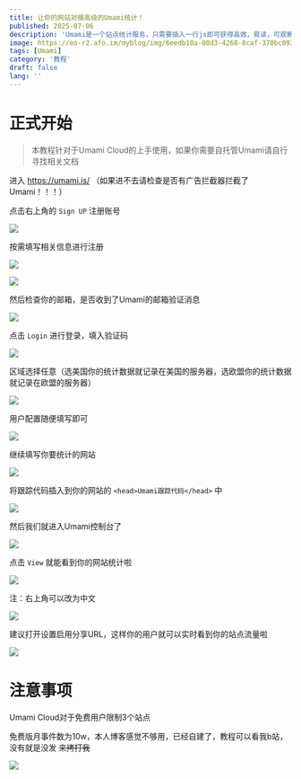 ```yaml
---
title: 让你的网站对接高级的Umami统计！
published: 2025-07-06
description: 'Umami是一个站点统计服务，只需要插入一行js即可获得高效，易读，可观察性的站点统计！'
image: https://eo-r2.afo.im/myblog/img/6eedb10a-08d3-4268-8caf-370bc093a668.webp
tags: [Umami]
category: '教程'
draft: false 
lang: ''
---
```


# 正式开始

> 本教程针对于Umami Cloud的上手使用，如果你需要自托管Umami请自行寻找相关文档

进入 https://umami.is/ （如果进不去请检查是否有广告拦截器拦截了Umami！！！）

点击右上角的 `Sign UP` 注册账号

![](https://eo-r2.afo.im/myblog/img/3486d3c9-ab00-46d2-b8bf-4916fe8045bf.webp)

按需填写相关信息进行注册

![](https://eo-r2.afo.im/myblog/img/adcb3e73-bd1d-4c6d-9ad2-c6ba2b17441d.webp)

![](https://eo-r2.afo.im/myblog/img/f6ff9d8a-e281-4f36-a917-686264479a5d.webp)

然后检查你的邮箱，是否收到了Umami的邮箱验证消息

![](https://eo-r2.afo.im/myblog/img/50877413-0dcf-4229-b388-dc0ae4634414.webp)

点击 `Login` 进行登录，填入验证码

![](https://eo-r2.afo.im/myblog/img/29321cee-f0a7-4d3b-9d1b-b507d34d3958.webp)

区域选择任意（选美国你的统计数据就记录在美国的服务器，选欧盟你的统计数据就记录在欧盟的服务器）

![](https://eo-r2.afo.im/myblog/img/e7d5daaa-032a-4587-bd68-3d4194e88555.webp)

用户配置随便填写即可

![](https://eo-r2.afo.im/myblog/img/b22a2c6b-43a0-4da8-b7f7-25b58f9118e7.webp)

继续填写你要统计的网站

![](https://eo-r2.afo.im/myblog/img/bf3b74be-26d7-4618-8b22-72cab03ec22f.webp)

将跟踪代码插入到你的网站的 `<head>Umami跟踪代码</head>` 中

![](https://eo-r2.afo.im/myblog/img/e58f4825-573c-4faf-8619-79c5eb194abe.webp)

然后我们就进入Umami控制台了

![](https://eo-r2.afo.im/myblog/img/6318e324-5a2a-47c8-8ab9-982131f2eb5b.webp)

点击 `View` 就能看到你的网站统计啦

![](https://eo-r2.afo.im/myblog/img/8ab369ca-767e-4783-a38f-35f8ae59c654.webp)

注：右上角可以改为中文

![](https://eo-r2.afo.im/myblog/img/9f32167c-d522-41a2-805b-202a97e91dfe.webp)

建议打开设置启用分享URL，这样你的用户就可以实时看到你的站点流量啦

![](https://eo-r2.afo.im/myblog/img/21681684-8a26-4d15-8d3e-c51183febaf0.webp)

# 注意事项

Umami Cloud对于免费用户限制3个站点

免费版月事件数为10w，本人博客感觉不够用，已经自建了，教程可以看我b站，没有就是没发 ~~来拷打我~~

![](https://eo-r2.afo.im/myblog/img/d574dbd5-f095-469a-9db6-da7fdfdc08c2.webp)
